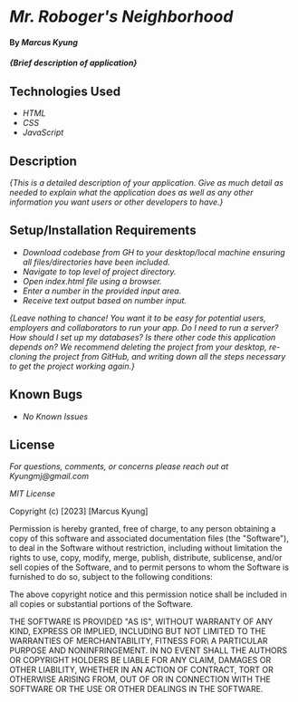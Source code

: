 # _Mr. Roboger's Neighborhood_

#### By _**Marcus Kyung**_

#### _{Brief description of application}_

## Technologies Used

* _HTML_
* _CSS_
* _JavaScript_

## Description

_{This is a detailed description of your application. Give as much detail as needed to explain what the application does as well as any other information you want users or other developers to have.}_

## Setup/Installation Requirements

* _Download codebase from GH to your desktop/local machine ensuring all files/directories have been included._
* _Navigate to top level of project directory._
* _Open index.html file using a browser._
* _Enter a number in the provided input area._
* _Receive text output based on number input._

_{Leave nothing to chance! You want it to be easy for potential users, employers and collaborators to run your app. Do I need to run a server? How should I set up my databases? Is there other code this application depends on? We recommend deleting the project from your desktop, re-cloning the project from GitHub, and writing down all the steps necessary to get the project working again.}_

## Known Bugs

* _No Known Issues_

## License

_For questions, comments, or concerns please reach out at Kyungmj@gmail.com_

_MIT License_

Copyright (c) [2023] [Marcus Kyung]

Permission is hereby granted, free of charge, to any person obtaining a copy of this software and associated documentation files (the "Software"), to deal in the Software without restriction, including without limitation the rights to use, copy, modify, merge, publish, distribute, sublicense, and/or sell copies of the Software, and to permit persons to whom the Software is furnished to do so, subject to the following conditions: 

The above copyright notice and this permission notice shall be included in all copies or substantial portions of the Software.

THE SOFTWARE IS PROVIDED "AS IS", WITHOUT WARRANTY OF ANY KIND, EXPRESS OR IMPLIED, INCLUDING BUT NOT LIMITED TO THE WARRANTIES OF MERCHANTABILITY, FITNESS FOR\ A PARTICULAR PURPOSE AND NONINFRINGEMENT. IN NO EVENT SHALL THE AUTHORS OR COPYRIGHT HOLDERS BE LIABLE FOR ANY CLAIM, DAMAGES OR OTHER LIABILITY, WHETHER IN AN ACTION OF CONTRACT, TORT OR OTHERWISE ARISING FROM, OUT OF OR IN CONNECTION WITH THE SOFTWARE OR THE USE OR OTHER DEALINGS IN THE SOFTWARE.